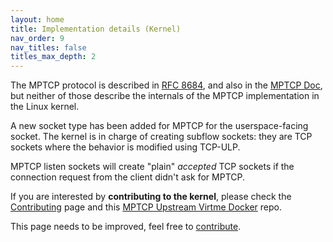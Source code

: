 ```yaml
---
layout: home
title: Implementation details (Kernel)
nav_order: 9
nav_titles: false
titles_max_depth: 2
---
```


The MPTCP protocol is described in [RFC 8684](https://datatracker.ietf.org/doc/html/rfc8684),
and also in the [MPTCP Doc](https://mptcp-apps.github.io/mptcp-doc/mptcp.html),
but neither of those describe the internals of the MPTCP implementation in the
Linux kernel.

A new socket type has been added for MPTCP for the userspace-facing socket.
The kernel is in charge of creating subflow sockets: they are TCP sockets
where the behavior is modified using TCP-ULP.

MPTCP listen sockets will create "plain" *accepted* TCP sockets if the
connection request from the client didn't ask for MPTCP.

If you are interested by **contributing to the kernel**, please check the
[Contributing](contributing.html) page and this
[MPTCP Upstream Virtme Docker](https://github.com/multipath-tcp/mptcp-upstream-virtme-docker)
repo.

This page needs to be improved, feel free to
[contribute](https://github.com/multipath-tcp/mptcp.dev/edit/main/details.md).
